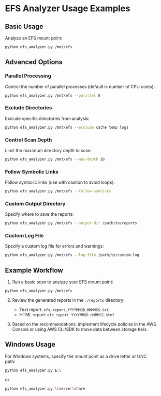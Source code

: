 # EFS Analyzer Usage Examples

## Basic Usage

Analyze an EFS mount point:

```bash
python efs_analyzer.py /mnt/efs
```

## Advanced Options

### Parallel Processing

Control the number of parallel processes (default is number of CPU cores):

```bash
python efs_analyzer.py /mnt/efs --parallel 8
```

### Exclude Directories

Exclude specific directories from analysis:

```bash
python efs_analyzer.py /mnt/efs --exclude cache temp logs
```

### Control Scan Depth

Limit the maximum directory depth to scan:

```bash
python efs_analyzer.py /mnt/efs --max-depth 10
```

### Follow Symbolic Links

Follow symbolic links (use with caution to avoid loops):

```bash
python efs_analyzer.py /mnt/efs --follow-symlinks
```

### Custom Output Directory

Specify where to save the reports:

```bash
python efs_analyzer.py /mnt/efs --output-dir /path/to/reports
```

### Custom Log File

Specify a custom log file for errors and warnings:

```bash
python efs_analyzer.py /mnt/efs --log-file /path/to/custom.log
```

## Example Workflow

1. Run a basic scan to analyze your EFS mount point:

```bash
python efs_analyzer.py /mnt/efs
```

2. Review the generated reports in the `./reports` directory:
   - Text report: `efs_report_YYYYMMDD_HHMMSS.txt`
   - HTML report: `efs_report_YYYYMMDD_HHMMSS.html`

3. Based on the recommendations, implement lifecycle policies in the AWS Console or using AWS CLI/SDK to move data between storage tiers.

## Windows Usage

For Windows systems, specify the mount point as a drive letter or UNC path:

```bash
python efs_analyzer.py E:\
```

or

```bash
python efs_analyzer.py \\server\share
```